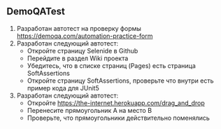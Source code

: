 ## DemoQATest
1) Разработан автотест на проверку формы https://demoqa.com/automation-practice-form
2) Разработан следующий автотест:
     - Откройте страницу Selenide в Github
     - Перейдите в раздел Wiki проекта
     - Убедитесь, что в списке страниц (Pages) есть страница SoftAssertions
     - Откройте страницу SoftAssertions, проверьте что внутри есть пример кода для JUnit5
3) Разработан следующий автотест:
     - Откройте https://the-internet.herokuapp.com/drag_and_drop
     - Перенесите прямоугольник А на место В
     - Проверьте, что прямоугольники действительно поменялись
